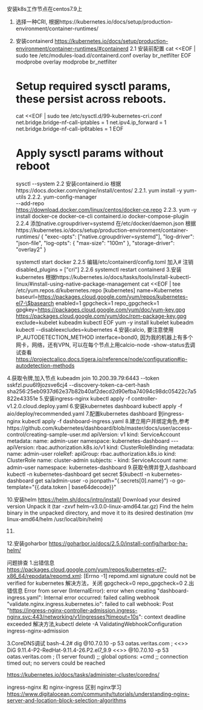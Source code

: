 安装k8s工作节点在centos7.9上
1. 选择一种CRI, 根据https://kubernetes.io/docs/setup/production-environment/container-runtimes/
2. 安装containerd
https://kubernetes.io/docs/setup/production-environment/container-runtimes/#containerd
2.1 安装前配置
    cat <<EOF | sudo tee /etc/modules-load.d/containerd.conf
    overlay
    br_netfilter
    EOF
    modprobe overlay
    modprobe br_netfilter

    # Setup required sysctl params, these persist across reboots.
    cat <<EOF | sudo tee /etc/sysctl.d/99-kubernetes-cri.conf
    net.bridge.bridge-nf-call-iptables  = 1
    net.ipv4.ip_forward                 = 1
    net.bridge.bridge-nf-call-ip6tables = 1
    EOF

    # Apply sysctl params without reboot
    sysctl --system
2.2 安装containerd.io 根据https://docs.docker.com/engine/install/centos/
2.2.1. yum install -y yum-utils
2.2.2. yum-config-manager \
    --add-repo \
    https://download.docker.com/linux/centos/docker-ce.repo
2.2.3. yum -y install docker-ce docker-ce-cli containerd.io docker-compose-plugin
2.2.4 添加native.cgroupdriver=systemd 在/etc/docker/daemon.json
      根据https://kubernetes.io/docs/setup/production-environment/container-runtimes/
      {
            "exec-opts": ["native.cgroupdriver=systemd"], 
            "log-driver": "json-file", 
            "log-opts": { 
                    "max-size": "100m" 
                    }, 
            "storage-driver": "overlay2"
        }

      systemctl start docker
2.2.5 编辑/etc/containerd/config.toml 加入# 注销disabled_plugins = ["cri"]
2.2.6 systemctl restart containerd
3.安装kubernetes 
    根据https://kubernetes.io/docs/tasks/tools/install-kubectl-linux/#install-using-native-package-management
    cat <<EOF | tee /etc/yum.repos.d/kubernetes.repo
    [kubernetes]
    name=Kubernetes
    baseurl=https://packages.cloud.google.com/yum/repos/kubernetes-el7-\$basearch
    enabled=1
    gpgcheck=1
    repo_gpgcheck=1
    gpgkey=https://packages.cloud.google.com/yum/doc/yum-key.gpg https://packages.cloud.google.com/yum/doc/rpm-package-key.gpg
    exclude=kubelet kubeadm kubectl
    EOF
    yum -y install kubelet kubeadm kubectl --disableexcludes=kubernetes
4.安装calcio, 要注意使用IP_AUTODETECTION_METHOD interface=bond0, 因为我的机器上有多个网卡，网络，还有VPN, 可以在每个节点上用calcio-node -show-status去调试查看
https://projectcalico.docs.tigera.io/reference/node/configuration#ip-autodetection-methods

4.获取令牌,加入节点
kubeadm join 10.200.39.79:6443 --token sskfzl.puu6l9jozsve6cj4 --discovery-token-ca-cert-hash sha256:25eb0937d62e37b82b40af2decd2d90efba74094c98dc05422c7a5822e43351e
5.安装ingress-nginx
kubectl apply -f controller-v1.2.0.cloud.deploy.yaml
6.安装kubernetes dashboard
kubectl apply -f aio/deploy/recommended.yaml
7.配置kubernetes dashboard 到ingress-nginx
kubectl apply -f dashboard-ingress.yaml
8.建立用户并绑定角色,参考https://github.com/kubernetes/dashboard/blob/master/docs/user/access-control/creating-sample-user.md
    apiVersion: v1
    kind: ServiceAccount
    metadata:
    name: admin-user
    namespace: kubernetes-dashboard
    ---
    apiVersion: rbac.authorization.k8s.io/v1
    kind: ClusterRoleBinding
    metadata:
    name: admin-user
    roleRef:
    apiGroup: rbac.authorization.k8s.io
    kind: ClusterRole
    name: cluster-admin
    subjects:
    - kind: ServiceAccount
    name: admin-user
    namespace: kubernetes-dashboard
9.获取令牌并登入dashboard
kubectl -n kubernetes-dashboard get secret $(kubectl -n kubernetes-dashboard get sa/admin-user -o jsonpath="{.secrets[0].name}") -o go-template="{{.data.token | base64decode}}"    


10.安装helm https://helm.sh/docs/intro/install/
    Download your desired version
    Unpack it (tar -zxvf helm-v3.0.0-linux-amd64.tar.gz)
    Find the helm binary in the unpacked directory, and move it to its desired destination (mv linux-amd64/helm /usr/local/bin/helm)

11.

12.安装goharbor
https://goharbor.io/docs/2.5.0/install-config/harbor-ha-helm/



问题排查
1.出错信息
https://packages.cloud.google.com/yum/repos/kubernetes-el7-x86_64/repodata/repomd.xml: [Errno -1] repomd.xml signature could not be verified for kubernetes
解决方法，关闭 gpgcheck=0 repo_gpgcheck=0
2.出错信息
Error from server (InternalError): error when creating "dashboard-ingress.yaml": Internal error occurred: failed calling webhook "validate.nginx.ingress.kubernetes.io": failed to call webhook: Post "https://ingress-nginx-controller-admission.ingress-nginx.svc:443/networking/v1/ingresses?timeout=10s": context deadline exceeded
解决方法,kubectl delete -A ValidatingWebhookConfiguration ingress-nginx-admission

3.CoreDNS调试
bash-4.2# dig @10.7.0.10 -p 53 oatas.veritas.com
; <<>> DiG 9.11.4-P2-RedHat-9.11.4-26.P2.el7_9.9 <<>> @10.7.0.10 -p 53 oatas.veritas.com
; (1 server found)
;; global options: +cmd
;; connection timed out; no servers could be reached

https://kubernetes.io/docs/tasks/administer-cluster/coredns/



ingress-nginx 和 nginx-ingress 区别
nginx学习 https://www.digitalocean.com/community/tutorials/understanding-nginx-server-and-location-block-selection-algorithms
